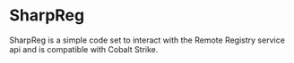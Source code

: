 # SharpReg
SharpReg is a simple code set to interact with the Remote Registry service api and is compatible with Cobalt Strike.
